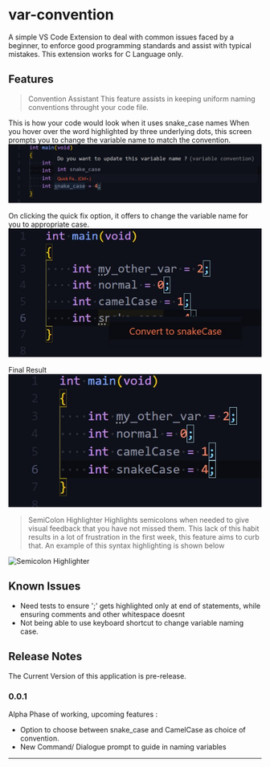 # var-convention
A simple VS Code Extension to deal with common issues faced by a beginner, to enforce good programming standards and assist with typical mistakes. This extension works for C Language only.

## Features

> Convention Assistant
This feature assists in keeping uniform naming conventions throught your code file.

This is how your code would look when it uses snake_case names
When you hover over the word highlighted by three underlying dots, this screen prompts you to change the variable name to match the convention.
![Initial View](readme/name1.jpg)

On clicking the quick fix option, it offers to change the variable name for you to appropriate case.
![Hovering State](/readme/name2.jpg)

Final Result
![Final Result](readme/name3.jpg)

> SemiColon Highlighter
Highlights semicolons when needed to give visual feedback that you have not missed them. 
This lack of this habit results in a lot of frustration in the first week, this feature aims to curb that. An example of this syntax highlighting is shown below

![Semicolon Highlighter](master/readme/semicolon.jpg)
## Known Issues

* Need tests to ensure ';' gets highlighted only at end of statements, while ensuring comments and other whitespace doesnt
* Not being able to use keyboard shortcut to change variable naming case.

## Release Notes

The Current Version of this application is pre-release.
### 0.0.1

Alpha Phase of working, upcoming features :
* Option to choose between snake_case and CamelCase as choice of convention.
* New Command/ Dialogue prompt to guide in naming variables

-----------------------------------------------------------------------------------------------------------
